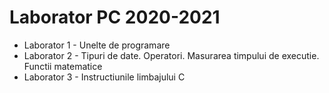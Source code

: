 # Laborator PC 2020-2021

* Laborator 1 - Unelte de programare
* Laborator 2 - Tipuri de date. Operatori. Masurarea timpului de executie. Functii matematice
* Laborator 3 - Instructiunile limbajului C
